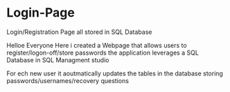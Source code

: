 # Login-Page
Login/Registration Page all stored in SQL Database

Helloe Everyone Here i created a Webpage that allows users to register/logon-off/store passwords 
the application leverages a SQL Database in SQL Managment studio

For ech new user it aoutmatically updates the tables in the database storing passwords/usernames/recovery questions 
